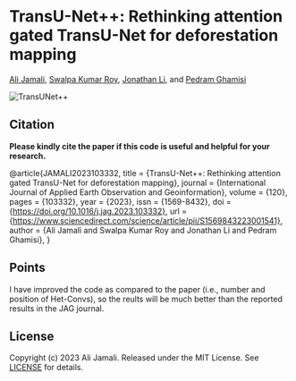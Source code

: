 # TransU-Net++: Rethinking attention gated TransU-Net for deforestation mapping



[Ali Jamali](https://www.researchgate.net/profile/Ali-Jamali), [Swalpa Kumar Roy](https://swalpa.github.io), [Jonathan Li](https://uwaterloo.ca/geography-environmental-management/people-profiles/jonathan-li), and [Pedram Ghamisi](https://www.iarai.ac.at/people/pedramghamisi/)


![TransUNet++](https://github.com/aj1365/TransUNetplus2/assets/22929034/8588ab22-7458-4f2b-9cc5-616bc332fe47)


Citation
---------------------

**Please kindly cite the paper if this code is useful and helpful for your research.**

@article{JAMALI2023103332,
title = {TransU-Net++: Rethinking attention gated TransU-Net for deforestation mapping},
journal = {International Journal of Applied Earth Observation and Geoinformation},
volume = {120},
pages = {103332},
year = {2023},
issn = {1569-8432},
doi = {https://doi.org/10.1016/j.jag.2023.103332},
url = {https://www.sciencedirect.com/science/article/pii/S1569843223001541},
author = {Ali Jamali and Swalpa Kumar Roy and Jonathan Li and Pedram Ghamisi},
}

Points
---------------------

I have improved the code as compared to the paper (i.e., number and position of Het-Convs), so the reults will be much better than the reported results in the JAG journal.

## License

Copyright (c) 2023 Ali Jamali. Released under the MIT License. See [LICENSE](LICENSE) for details.
